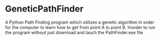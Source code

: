 # GeneticPathFinder
A Python Path Finding program which utilizes a genetic algorithm in order for the computer to learn how to get from point A to point B. Inorder to run the program without just download and lauch the PathFinder.exe file

